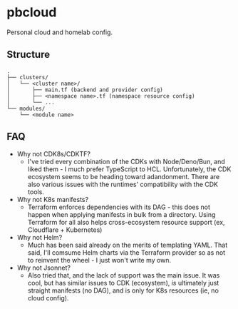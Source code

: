# pbcloud

Personal cloud and homelab config.

## Structure

```
.
├── clusters/
│   └── <cluster name>/
│       ├── main.tf (backend and provider config)
│       ├── <namespace name>.tf (namespace resource config)
│       └── ...
└── modules/
    └── <module name>
```

## FAQ

- Why not CDK8s/CDKTF?
  - I've tried every combination of the CDKs with Node/Deno/Bun, and liked them - I much prefer TypeScript to HCL. Unfortunately, the CDK ecosystem seems to be heading toward adandonment. There are also various issues with the runtimes' compatibility with the CDK tools.
- Why not K8s manifests?
  - Terraform enforces dependencies with its DAG - this does not happen when applying manifests in bulk from a directory. Using Terraform for all also helps cross-ecosystem resource support (ex, Cloudflare + Kubernetes)
- Why not Helm?
  - Much has been said already on the merits of templating YAML. That said, I'll comsume Helm charts via the Terraform provider so as not to reinvent the wheel - I just won't write my own.
- Why not Jsonnet?
  - Also tried that, and the lack of support was the main issue. It was cool, but has similar issues to CDK (ecosystem), _is_ ultimately just straight manifests (no DAG), and is only for K8s resources (ie, no cloud config).

